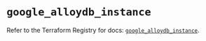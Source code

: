 # `google_alloydb_instance`

Refer to the Terraform Registry for docs: [`google_alloydb_instance`](https://registry.terraform.io/providers/hashicorp/google/6.1.0/docs/resources/alloydb_instance).
